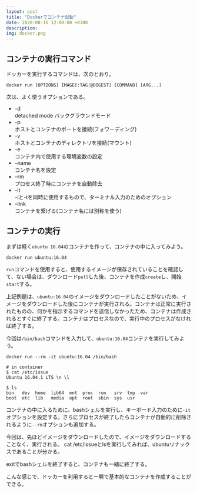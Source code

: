 ```yaml
---
layout: post
title: "Dockerでコンテナ起動"
date: 2020-08-16 12:00:00 +0300
description: 
img: docker.png
---
```


## コンテナの実行コマンド
ドッカーを実行するコマンドは、次のとおり。

```
docker run [OPTIONS] IMAGE[:TAG|@DIGEST] [COMMAND] [ARG...]
```

次は、よく使うオプションである。

- -d  
detached  mode  バックグラウンドモード
- -p  
ホストとコンテナのポートを接続(フォワーディング)
- -v  
ホストとコンテナのディレクトリを接続(マウント)
- -e  
コンテナ内で使用する環境変数の設定
- –name  
コンテナ名を設定
- –rm  
プロセス終了時にコンテナを自動除去
- -it  
-iと-tを同時に使用するもので、ターミナル入力のためのオプション
- –link  
コンテナを繋げる(コンテナ名には別称を使う)

## コンテナの実行
まずは軽く`ubuntu 16.04`のコンテナを作って、コンテナの中に入ってみよう。

```
docker run ubuntu:16.04
```

`run`コマンドを使用すると、使用するイメージが保存されていることを確認して、ない場合は、ダウンロード`pull`した後、コンテナを作成`create`し、開始`start`する。

上記例題は、`ubuntu:16.04`のイメージをダウンロードしたことがないため、イメージをダウンロードした後にコンテナが実行される。コンテナは正常に実行されたものの、何かを指示するコマンドを送信しなかったため、コンテナは作成されるとすぐに終了する。コンテナはプロセスなので、実行中のプロセスがなければ終了する。

今回は`/bin/bash`コマンドを入力して、`ubuntu:16.04`コンテナを実行してみよう。

```
docker run --rm -it ubuntu:16.04 /bin/bash

# in container
$ cat /etc/issue
Ubuntu 16.04.1 LTS \n \l

$ ls
bin   dev  home  lib64  mnt  proc  run   srv  tmp  var
boot  etc  lib   media  opt  root  sbin  sys  usr
```

コンテナの中に入るために、bashシェルを実行し、キーボード入力のために`-it`オプションを設定する。さらにプロセスが終了したらコンテナが自動的に削除されるように`--rm`オプションも追加する。

今回は、先ほどイメージをダウンロードしたので、イメージをダウンロードすることなく、実行される。 cat /etc/issueとlsを実行してみれば、ubuntuリナックスであることが分かる。

exitでbashシェルを終了すると、コンテナも一緒に終了する。

こんな感じで、ドッカーを利用すると一瞬で基本的なコンテナを作成することができる。

